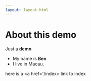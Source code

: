 ```yaml
---
layout: layout.html
---
```


# About this demo

Just a **demo**

- My name is **Ben**
- I live in Macau.

here is a <a href='/index> link </a> to index
